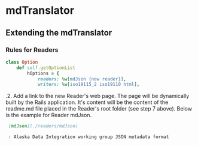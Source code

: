 # mdTranslator

## Extending the mdTranslator

### Rules for Readers

````ruby
class Option
	def self.getOptionList
		hOptions = {
			readers: %w[mdJson {new reader}],
			writers: %w[iso19115_2 iso19110 html],
````
.2. Add a link to the new Reader's web page.  The page will be dynamically built by the Rails application.  It's content will be the content of the readme.md file placed in the Reader's root folder (see step 7 above). Below is the example for Reader mdJson.

````md
 [mdJson](./readers/mdJson)

 : Alaska Data Integration working group JSON metadata format
````

